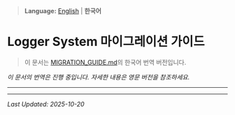 > **Language:** [English](MIGRATION_GUIDE.md) | **한국어**

# Logger System 마이그레이션 가이드

> 이 문서는 [MIGRATION_GUIDE.md](MIGRATION_GUIDE.md)의 한국어 번역 버전입니다.

*이 문서의 번역은 진행 중입니다. 자세한 내용은 영문 버전을 참조하세요.*

---


---

*Last Updated: 2025-10-20*
